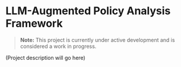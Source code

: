 # LLM-Augmented Policy Analysis Framework

> **Note:** This project is currently under active development and is considered a work in progress.

(Project description will go here)
